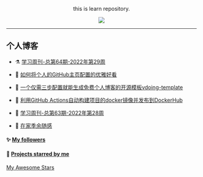 <div align="center">

this is learn repository.

![](https://wiki.eryajf.net/img/dengxia.gif)

</div>

---

## 个人博客

<!-- BLOG-POST-LIST:START -->
- ⚗️ [学习周刊-总第64期-2022年第29周](https://wiki.eryajf.net/pages/6e74fb/) 

- 🚀 [如何将个人的GitHub主页配置的优雅好看](https://wiki.eryajf.net/pages/d195b4/) 

- 🧰 [一个仅需三步配置就能生成免费个人博客的开源模板vdoing-template](https://wiki.eryajf.net/pages/48e307/) 

- 👺 [利用GitHub Actions自动构建项目的docker镜像并发布到DockerHub](https://wiki.eryajf.net/pages/5baf0a/) 

- 🫣 [学习周刊-总第63期-2022年第28周](https://wiki.eryajf.net/pages/d2ea2c/) 

- 💂 [在家季余随感](https://wiki.eryajf.net/pages/e36842/) 
<!-- BLOG-POST-LIST:END -->


#### :sparkles: [My followers](src/getTopFollowers.py)

<!--START_SECTION:top-followers-->
<!--END_SECTION:top-followers-->


#### :star2: [Projects starred by me](https://github.com/maguowei/starred)

[My Awesome Stars](AWESOME-STARS.md)